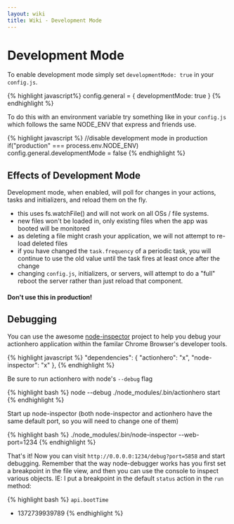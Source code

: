 ```yaml
---
layout: wiki
title: Wiki - Development Mode
---
```


# Development Mode

To enable development mode simply set `developmentMode: true` in your `config.js`.

{% highlight javascript%}
config.general = {
  developmentMode: true
}
{% endhighlight %}

To do this with an environment variable try something like in your `config.js` which follows the same NODE_ENV that express and friends use.

{% highlight javascript %}
//disable development mode in production
if("production" === process.env.NODE_ENV)
  config.general.developmentMode = false
{% endhighlight %}

## Effects of Development Mode

Development mode, when enabled, will poll for changes in your actions, tasks and initializers, and reload them on the fly.

- this uses fs.watchFile() and will not work on all OSs / file systems.
- new files won't be loaded in, only existing files when the app was booted will be monitored
- as deleting a file might crash your application, we will not attempt to re-load deleted files
- if you have changed the `task.frequency` of a periodic task, you will continue to use the old value until the task fires at least once after the change 
- changing `config.js`, initializers, or servers, will attempt to do a "full" reboot the server rather than just reload that component.

#### Don't use this in production!

## Debugging

You can use the awesome [node-inspector](https://github.com/dannycoates/node-inspector) project to help you debug your actionhero application within the familar Chrome Browser's developer tools.


{% highlight javascript %}
"dependencies": {
  "actionhero": "x",
  "node-inspector": "x"
},
{% endhighlight %}

Be sure to run actionhero with node's `--debug` flag

{% highlight bash %}
node --debug ./node_modules/.bin/actionhero start
{% endhighlight %}

Start up node-inspector (both node-inspector and actionhero have the same default port, so you will need to change one of them)

{% highlight bash %}
./node_modules/.bin/node-inspector --web-port=1234
{% endhighlight %}

That's it! Now you can visit `http://0.0.0.0:1234/debug?port=5858` and start debugging.  Remember that the way node-debugger works has you first set a breakpoint in the file view, and then you can use the console to inspect various objects.  IE: I put a breakpoint in the default `status` action in the `run` method:

{% highlight bash %}
`api.bootTime`
- 1372739939789
{% endhighlight %}